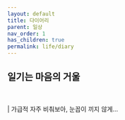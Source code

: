 ```yaml
---
layout: default
title: 다이어리
parent: 일상
nav_order: 1
has_children: true
permalink: life/diary
---
```


## 일기는 마음의 거울
<br>

| 가급적 자주 비춰보아, 눈꼽이 끼지 않게...
